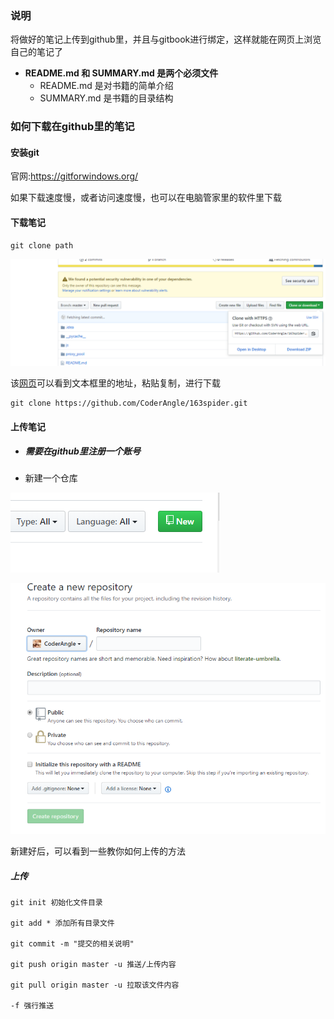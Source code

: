 ### 说明

将做好的笔记上传到github里，并且与gitbook进行绑定，这样就能在网页上浏览自己的笔记了

* **README.md 和 SUMMARY.md 是两个必须文件**
  * README.md 是对书籍的简单介绍
  * SUMMARY.md 是书籍的目录结构

### 如何下载在github里的笔记

#### 安装git

官网:https://gitforwindows.org/

如果下载速度慢，或者访问速度慢，也可以在电脑管家里的软件里下载

#### 下载笔记

```
git clone path
```

![](/assets/g-2.2-1.png)

该[网页](https://github.com/CoderAngle/163spider)可以看到文本框里的地址，粘贴复制，进行下载

```
git clone https://github.com/CoderAngle/163spider.git
```

#### 上传笔记

* ##### 需要在github里注册一个账号

* 新建一个仓库

![](/assets/g-2.2-2.png)

![](/assets/g-2.2-3.png)

新建好后，可以看到一些教你如何上传的方法

##### 上传



```
git init 初始化文件目录

git add * 添加所有目录文件

git commit -m "提交的相关说明"

git push origin master -u 推送/上传内容

git pull origin master -u 拉取该文件内容

-f 强行推送
```



